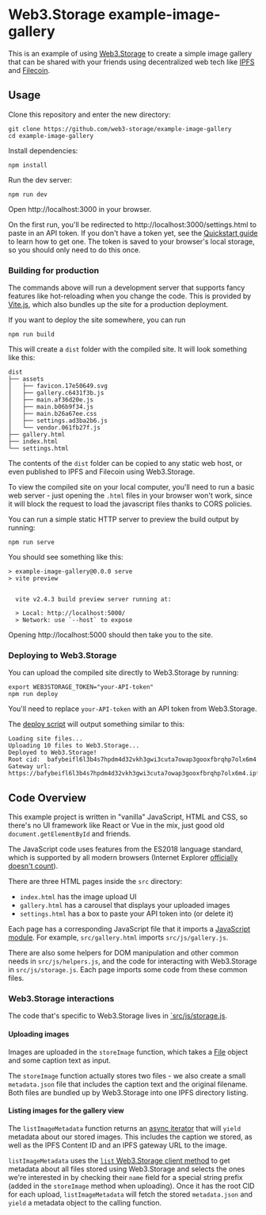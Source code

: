 # Web3.Storage example-image-gallery

This is an example of using [Web3.Storage](https://web3.storage) to create a simple image gallery that can be shared with your friends using decentralized web tech like [IPFS](https://ipfs.io) and [Filecoin](https://filecoin.io).

## Usage

Clone this repository and enter the new directory:

```shell
git clone https://github.com/web3-storage/example-image-gallery
cd example-image-gallery
```

Install dependencies:

```shell
npm install
```

Run the dev server:

```shell
npm run dev
```

Open http://localhost:3000 in your browser.

On the first run, you'll be redirected to http://localhost:3000/settings.html to paste in an API token. If you don't have a token yet, see the [Quickstart guide](https://web3.storage/docs/) to learn how to get one.
The token is saved to your browser's local storage, so you should only need to do this once.

### Building for production

The commands above will run a development server that supports fancy features like hot-reloading when you change the code. This is provided by [Vite.js](https://vitejs.dev), which also bundles up the site for a production deployment.

If you want to deploy the site somewhere, you can run

```shell
npm run build
```

This will create a `dist` folder with the compiled site. It will look something like this:

```
dist
├── assets
│   ├── favicon.17e50649.svg
│   ├── gallery.c6431f3b.js
│   ├── main.af36d20e.js
│   ├── main.b06b9f34.js
│   ├── main.b26a67ee.css
│   ├── settings.ad3ba2b6.js
│   └── vendor.061fb27f.js
├── gallery.html
├── index.html
└── settings.html
```

The contents of the `dist` folder can be copied to any static web host, or even published to IPFS and Filecoin using Web3.Storage.

To view the compiled site on your local computer, you'll need to run a basic web server - just opening the `.html` files in your browser won't work, since it will block the request to load the javascript files thanks to CORS policies.

You can run a simple static HTTP server to preview the build output by running:

```shell
npm run serve
```

You should see something like this:

```
> example-image-gallery@0.0.0 serve
> vite preview


  vite v2.4.3 build preview server running at:

  > Local: http://localhost:5000/
  > Network: use `--host` to expose
```

Opening http://localhost:5000 should then take you to the site.

### Deploying to Web3.Storage

You can upload the compiled site directly to Web3.Storage by running:

```shell
export WEB3STORAGE_TOKEN="your-API-token"
npm run deploy
```

You'll need to replace `your-API-token` with an API token from Web3.Storage.

The [deploy script](./scripts/deploy.js) will output something similar to this:

```
Loading site files...
Uploading 10 files to Web3.Storage...
Deployed to Web3.Storage!
Root cid:  bafybeifl6l3b4s7hpdm4d32vkh3gwi3cuta7owap3gooxfbrqhp7olx6m4
Gateway url: https://bafybeifl6l3b4s7hpdm4d32vkh3gwi3cuta7owap3gooxfbrqhp7olx6m4.ipfs.dweb.link
```

## Code Overview

This example project is written in "vanilla" JavaScript, HTML and CSS, so there's no UI framework like React or Vue in the mix, just good old `document.getElementById` and friends.

The JavaScript code uses features from the ES2018 language standard, which is supported by all modern browsers (Internet Explorer [officially doesn't count](https://techcommunity.microsoft.com/t5/windows-it-pro-blog/internet-explorer-11-desktop-app-retirement-faq/ba-p/2366549)).

There are three HTML pages inside the `src` directory:

- `index.html` has the image upload UI
- `gallery.html` has a carousel that displays your uploaded images
- `settings.html` has a box to paste your API token into (or delete it)

Each page has a corresponding JavaScript file that it imports a [JavaScript module](https://developer.mozilla.org/en-US/docs/Web/JavaScript/Guide/Modules). 
For example, `src/gallery.html` imports `src/js/gallery.js`.

There are also some helpers for DOM manipulation and other common needs in `src/js/helpers.js`, and the code for interacting with Web3.Storage in `src/js/storage.js`. Each page imports some code from these common files.

### Web3.Storage interactions

The code that's specific to Web3.Storage lives in [`src/js/storage.js](./src/js/storage.js).

#### Uploading images

Images are uploaded in the `storeImage` function, which takes a [File](https://developer.mozilla.org/en-US/docs/Web/API/File) object and some caption text as input.

The `storeImage` function actually stores two files - we also create a small `metadata.json` file that includes the caption text and the original filename. Both files are bundled up by Web3.Storage into one IPFS directory listing.

#### Listing images for the gallery view

The `listImageMetadata` function returns an [async iterator](https://2ality.com/2016/10/asynchronous-iteration.html) that will `yield` metadata about our stored images. This includes the caption we stored, as well as the IPFS Content ID and an IPFS gateway URL to the image.

`listImageMetadata` uses the [`list` Web3.Storage client method](https://web3.storage/docs/reference/client-library/#list-uploads) to get metadata about all files stored using Web3.Storage and selects the ones we're interested in by checking their `name` field for a special string prefix (added in the `storeImage` method when uploading). Once it has the root CID for each upload, `listImageMetadata` will fetch the stored `metadata.json` and `yield` a metadata object to the calling function.

